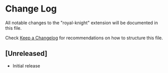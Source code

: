 # Change Log

All notable changes to the "royal-knight" extension will be documented in this file.

Check [Keep a Changelog](http://keepachangelog.com/) for recommendations on how to structure this file.

## [Unreleased]

- Initial release
